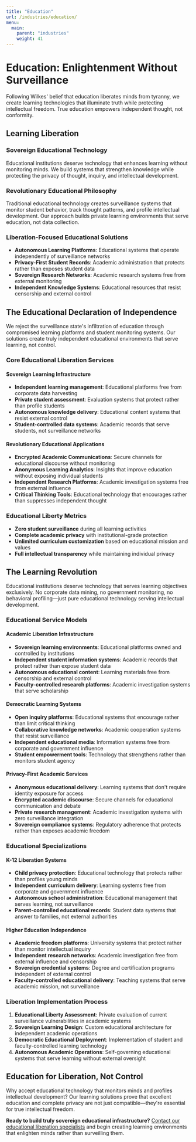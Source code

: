 ```yaml
---
title: "Education"
url: /industries/education/
menu:
  main:
    parent: "industries"
    weight: 41
---
```


# Education: Enlightenment Without Surveillance

Following Wilkes' belief that education liberates minds from tyranny, we create learning technologies that illuminate truth while protecting intellectual freedom. True education empowers independent thought, not conformity.

## Learning Liberation

### Sovereign Educational Technology
Educational institutions deserve technology that enhances learning without monitoring minds. We build systems that strengthen knowledge while protecting the privacy of thought, inquiry, and intellectual development.

### Revolutionary Educational Philosophy
Traditional educational technology creates surveillance systems that monitor student behavior, track thought patterns, and profile intellectual development. Our approach builds private learning environments that serve education, not data collection.

### Liberation-Focused Educational Solutions
- **Autonomous Learning Platforms**: Educational systems that operate independently of surveillance networks
- **Privacy-First Student Records**: Academic administration that protects rather than exposes student data
- **Sovereign Research Networks**: Academic research systems free from external monitoring
- **Independent Knowledge Systems**: Educational resources that resist censorship and external control

## The Educational Declaration of Independence

We reject the surveillance state's infiltration of education through compromised learning platforms and student monitoring systems. Our solutions create truly independent educational environments that serve learning, not control.

### Core Educational Liberation Services

#### Sovereign Learning Infrastructure
- **Independent learning management**: Educational platforms free from corporate data harvesting
- **Private student assessment**: Evaluation systems that protect rather than profile students
- **Autonomous knowledge delivery**: Educational content systems that resist external control
- **Student-controlled data systems**: Academic records that serve students, not surveillance networks

#### Revolutionary Educational Applications
- **Encrypted Academic Communications**: Secure channels for educational discourse without monitoring
- **Anonymous Learning Analytics**: Insights that improve education without exposing individual students
- **Independent Research Platforms**: Academic investigation systems free from external influence
- **Critical Thinking Tools**: Educational technology that encourages rather than suppresses independent thought

### Educational Liberty Metrics
- **Zero student surveillance** during all learning activities
- **Complete academic privacy** with institutional-grade protection
- **Unlimited curriculum customization** based on educational mission and values
- **Full intellectual transparency** while maintaining individual privacy

## The Learning Revolution

Educational institutions deserve technology that serves learning objectives exclusively. No corporate data mining, no government monitoring, no behavioral profiling—just pure educational technology serving intellectual development.

### Educational Service Models

#### Academic Liberation Infrastructure
- **Sovereign learning environments**: Educational platforms owned and controlled by institutions
- **Independent student information systems**: Academic records that protect rather than expose student data
- **Autonomous educational content**: Learning materials free from censorship and external control
- **Faculty-controlled research platforms**: Academic investigation systems that serve scholarship

#### Democratic Learning Systems
- **Open inquiry platforms**: Educational systems that encourage rather than limit critical thinking
- **Collaborative knowledge networks**: Academic cooperation systems that resist surveillance
- **Independent educational media**: Information systems free from corporate and government influence
- **Student empowerment tools**: Technology that strengthens rather than monitors student agency

#### Privacy-First Academic Services
- **Anonymous educational delivery**: Learning systems that don't require identity exposure for access
- **Encrypted academic discourse**: Secure channels for educational communication and debate
- **Private research management**: Academic investigation systems with zero surveillance integration
- **Sovereign compliance systems**: Regulatory adherence that protects rather than exposes academic freedom

### Educational Specializations

#### K-12 Liberation Systems
- **Child privacy protection**: Educational technology that protects rather than profiles young minds
- **Independent curriculum delivery**: Learning systems free from corporate and government influence
- **Autonomous school administration**: Educational management that serves learning, not surveillance
- **Parent-controlled educational records**: Student data systems that answer to families, not external authorities

#### Higher Education Independence
- **Academic freedom platforms**: University systems that protect rather than monitor intellectual inquiry
- **Independent research networks**: Academic investigation free from external influence and censorship
- **Sovereign credential systems**: Degree and certification programs independent of external control
- **Faculty-controlled educational delivery**: Teaching systems that serve academic mission, not surveillance

### Liberation Implementation Process
1. **Educational Liberty Assessment**: Private evaluation of current surveillance vulnerabilities in academic systems
2. **Sovereign Learning Design**: Custom educational architecture for independent academic operations
3. **Democratic Educational Deployment**: Implementation of student and faculty-controlled learning technology
4. **Autonomous Academic Operations**: Self-governing educational systems that serve learning without external oversight

## Education for Liberation, Not Control

Why accept educational technology that monitors minds and profiles intellectual development? Our learning solutions prove that excellent education and complete privacy are not just compatible—they're essential for true intellectual freedom.

**Ready to build truly sovereign educational infrastructure?** [Contact our educational liberation specialists](/) and begin creating learning environments that enlighten minds rather than surveilling them.
